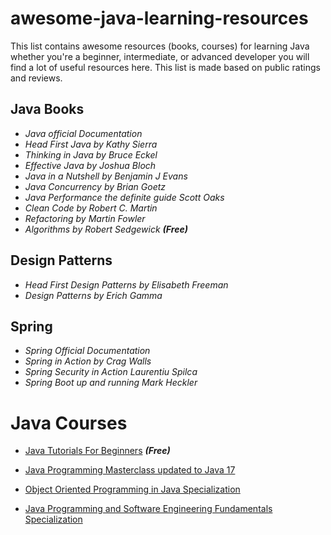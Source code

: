 # awesome-java-learning-resources

This list contains awesome resources (books, courses) for learning Java whether you're a beginner, intermediate, or advanced developer you will find a lot of useful resources here. This list is made based on public ratings and reviews.

## Java Books

- _Java official Documentation_
- _Head First Java by Kathy Sierra_
- _Thinking in Java by Bruce Eckel_
- _Effective Java by Joshua Bloch_
- _Java in a Nutshell by Benjamin J Evans_
- _Java Concurrency by Brian Goetz_
- _Java Performance the definite guide Scott Oaks_
- _Clean Code by Robert C. Martin_
- _Refactoring by Martin Fowler_
- _Algorithms by Robert Sedgewick ***(Free)***_

## Design Patterns

- _Head First Design Patterns by Elisabeth Freeman_
- _Design Patterns by Erich Gamma_

## Spring

- _Spring Official Documentation_
- _Spring in Action by Crag Walls_
- _Spring Security in Action Laurentiu Spilca_
- _Spring Boot up and running Mark Heckler_

# Java Courses

- [Java Tutorials For Beginners](https://www.udemy.com/course/java-tutorial/) **_(Free)_**

- [Java Programming Masterclass updated to Java 17](https://www.udemy.com/course/java-the-complete-java-developer-course/)

- [Object Oriented Programming in Java Specialization](https://www.coursera.org/specializations/object-oriented-programming)

- [Java Programming and Software Engineering Fundamentals Specialization](https://www.coursera.org/specializations/java-programming#courses)
